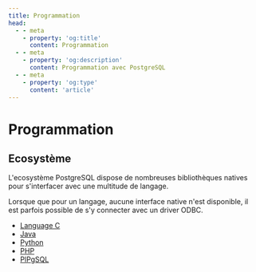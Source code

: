 ```yaml
---
title: Programmation
head:
  - - meta
    - property: 'og:title'
      content: Programmation
  - - meta      
    - property: 'og:description'
      content: Programmation avec PostgreSQL
  - - meta        
    - property: 'og:type'
      content: 'article'
---
```


# Programmation

## Ecosystème

L\'ecosystème PostgreSQL dispose de nombreuses bibliothèques natives
pour s\'interfacer avec une multitude de langage.

Lorsque que pour un langage, aucune interface native n\'est disponible,
il est parfois possible de s\'y connecter avec un driver ODBC.

* [Language C](./c.md)
* [Java](./java.md)
* [Python](./python.md)
* [PHP](./php.md)
* [PlPgSQL](./plpgsql.md)


